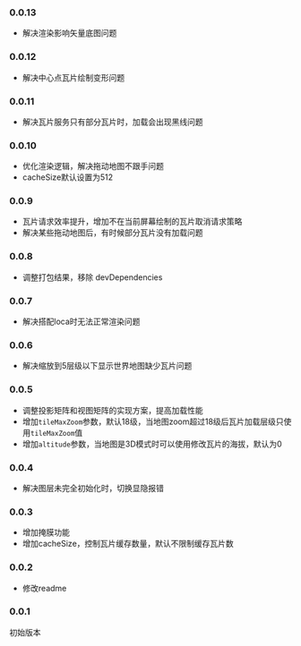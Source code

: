### 0.0.13
* 解决渲染影响矢量底图问题

### 0.0.12
* 解决中心点瓦片绘制变形问题

### 0.0.11
* 解决瓦片服务只有部分瓦片时，加载会出现黑线问题

### 0.0.10
* 优化渲染逻辑，解决拖动地图不跟手问题
* cacheSize默认设置为512

### 0.0.9
* 瓦片请求效率提升，增加不在当前屏幕绘制的瓦片取消请求策略
* 解决某些拖动地图后，有时候部分瓦片没有加载问题

### 0.0.8
* 调整打包结果，移除 devDependencies

### 0.0.7
* 解决搭配loca时无法正常渲染问题

### 0.0.6
* 解决缩放到5层级以下显示世界地图缺少瓦片问题

### 0.0.5
* 调整投影矩阵和视图矩阵的实现方案，提高加载性能
* 增加`tileMaxZoom`参数，默认18级，当地图zoom超过18级后瓦片加载层级只使用`tileMaxZoom`值
* 增加`altitude`参数，当地图是3D模式时可以使用修改瓦片的海拔，默认为0

### 0.0.4
* 解决图层未完全初始化时，切换显隐报错

### 0.0.3
* 增加掩膜功能
* 增加cacheSize，控制瓦片缓存数量，默认不限制缓存瓦片数

### 0.0.2
* 修改readme

### 0.0.1
初始版本
